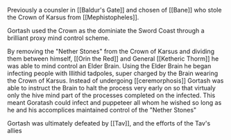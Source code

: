 Previously a counsler in [[Baldur's Gate]] and chosen of [[Bane]] who stole the Crown of Karsus from [[Mephistopheles]].

Gortash used the Crown as the dominiate the Sword Coast through a brilliant proxy mind control scheme.

By removing the "Nether Stones" from the Crown of Karsus and dividing them between himself, [[Orin the Red]] and General [[Ketheric Thorm]] he was able to mind control an Elder Brain. Using the Elder Brain he began infecting people with Illithid tadpoles, super charged by the Brain wearing the Crown of Karsus. Instead of undergoing [[ceremorphosis]] Gortash was able to instruct the Brain to halt the process very early on so that virtualy only the hive mind part of the processes completed on the infected. This meant Goratash could infect and puppeteer all whom he wished so long as he and his accomplices maintained control of the "Nether Stones"

Gortash was ultimately defeated by [[Tav]], and the efforts of the Tav's allies